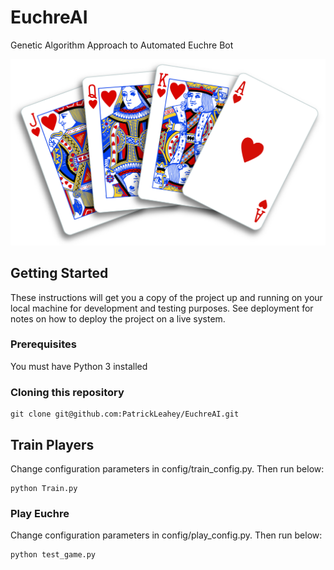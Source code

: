 # EuchreAI
Genetic Algorithm Approach to Automated Euchre Bot

![alt text](https://raw.githubusercontent.com/PatrickLeahey/EuchreAI/master/config/card_imgs/readme_img.jpg)

## Getting Started

These instructions will get you a copy of the project up and running on your local machine for development and testing purposes. See deployment for notes on how to deploy the project on a live system.

### Prerequisites

You must have Python 3 installed

### Cloning this repository

```
git clone git@github.com:PatrickLeahey/EuchreAI.git
```

## Train Players

Change configuration parameters in config/train_config.py. Then run below:

```
python Train.py
```

### Play Euchre 

Change configuration parameters in config/play_config.py. Then run below:

```
python test_game.py
```

